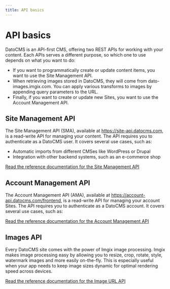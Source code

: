```yaml
---
title: API basics
---
```


# API basics

DatoCMS is an API-first CMS, offering two REST APIs for working with your content. Each APIs serves a different purpose, so which one to use depends on what you want to do:

* If you want to programmatically create or update content items, you want to use the Site Management API.
* When retrieving images stored in DatoCMS, they will come from dato-images.imgix.com. You can apply various transforms to images by appending query parameters to the URL.
* Finally, if you want to create or update new Sites, you want to use the Account Management API.

## Site Management API

The Site Management API (SMA), available at https://site-api.datocms.com, is a read-write API for managing your content. The API requires you to authenticate as a DatoCMS user. It covers several use cases, such as:

* Automatic imports from different CMSes like WordPress or Drupal
* Integration with other backend systems, such as an e-commerce shop

[Read the reference documentation for the Site Management API](/docs/api/sma.html)

## Account Management API

The Account Management API (AMA), available at https://account-api.datocms.com/frontend, is a read-write API for managing your account Sites. The API requires you to authenticate as a DatoCMS account. It covers several use cases, such as:

[Read the reference documentation for the Account Management API](/docs/api/ama.html)

## Images API

Every DatoCMS site comes with the power of Imgix image processing. Imgix makes image processing easy by allowing you to resize, crop, rotate, style, watermark images and more easily on-the-fly. This is especially useful when your app needs to keep image sizes dynamic for optimal rendering speed across devices.

[Read the reference documentation for the Image URL API](https://docs.imgix.com/apis/url)

